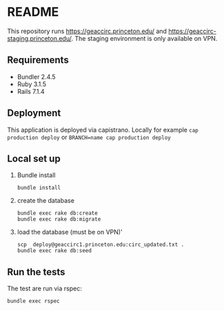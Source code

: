 # README

This repository runs https://geaccirc.princeton.edu/ and https://geaccirc-staging.princeton.edu/. The staging environment is only available on VPN.

## Requirements

  * Bundler 2.4.5
  * Ruby 3.1.5
  * Rails 7.1.4

## Deployment

  This application is deployed via capistrano. Locally for example `cap production deploy` or `BRANCH=name cap production deploy`

## Local set up

  1. Bundle install

     ```
     bundle install
     ```
  1. create the database

     ```
     bundle exec rake db:create
     bundle exec rake db:migrate
     ```
  1. load the database (must be on VPN)'

     ```
     scp  deploy@geaccirc1.princeton.edu:circ_updated.txt .
     bundle exec rake db:seed
     ```
## Run the tests

  The test are run via rspec:

```
bundle exec rspec
```
